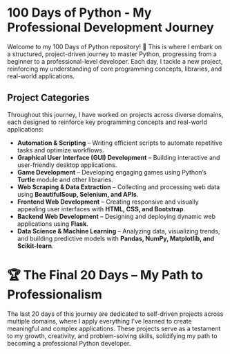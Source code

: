 # 100 Days of Python - My Professional Development Journey
Welcome to my 100 Days of Python repository! 🚀 This is where I embark on a structured, project-driven journey to master Python, progressing from a beginner to a professional-level developer. Each day, I tackle a new project, reinforcing my understanding of core programming concepts, libraries, and real-world applications.

## **Project Categories**  

Throughout this journey, I have worked on projects across diverse domains, each designed to reinforce key programming concepts and real-world applications:  

- **Automation & Scripting** – Writing efficient scripts to automate repetitive tasks and optimize workflows.  
- **Graphical User Interface (GUI) Development** – Building interactive and user-friendly desktop applications.  
- **Game Development** – Developing engaging games using Python’s **Turtle** module and other libraries.  
- **Web Scraping & Data Extraction** – Collecting and processing web data using **BeautifulSoup, Selenium, and APIs**.  
- **Frontend Web Development** – Creating responsive and visually appealing user interfaces with **HTML, CSS, and Bootstrap**.  
- **Backend Web Development** – Designing and deploying dynamic web applications using **Flask**.  
- **Data Science & Machine Learning** – Analyzing data, visualizing trends, and building predictive models with **Pandas, NumPy, Matplotlib, and Scikit-learn**.  


# 🏆 The Final 20 Days – My Path to Professionalism
The last 20 days of this journey are dedicated to self-driven projects across multiple domains, where I apply everything I’ve learned to create meaningful and complex applications. These projects serve as a testament to my growth, creativity, and problem-solving skills, solidifying my path to becoming a professional Python developer.
